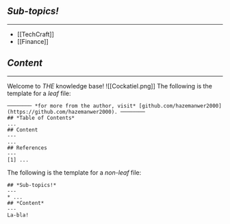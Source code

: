 ## *Sub-topics!*
---
* [[TechCraft]]
* [[Finance]]
## *Content*
---
Welcome to *THE* knowledge base!
![[Cockatiel.png]]
The following is the template for a *leaf* file:

```
──────── *for more from the author, visit* [github.com/hazemanwer2000](https://github.com/hazemanwer2000). ────────
## *Table of Contents*
...
## Content
---
...
## References
---
[1] ...
```

The following is the template for a *non-leaf* file:

```
## *Sub-topics!*
---
* ...
## *Content*
---
La-bla!
```